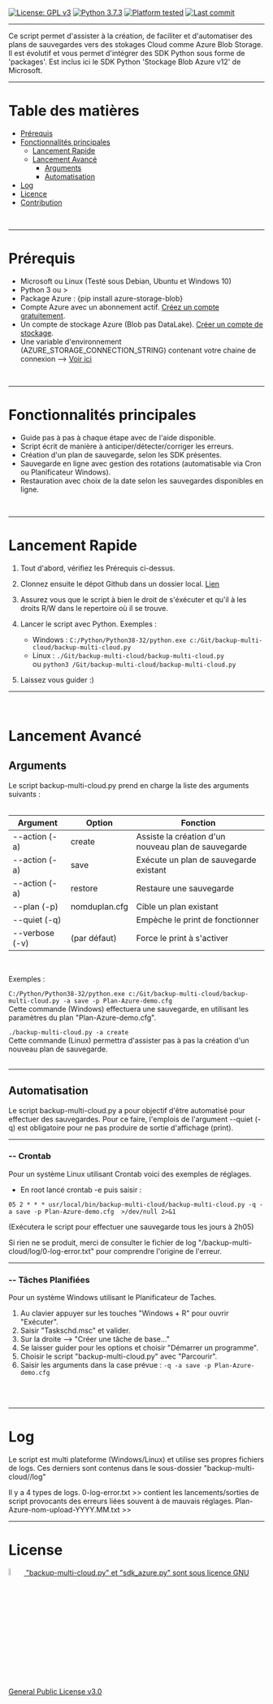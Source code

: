 [![License: GPL v3](https://img.shields.io/badge/License-GPLv3-blue.svg)](LICENSE) 
[![Python 3.7.3](https://img.shields.io/badge/Python-3.7.3-blue)](https://www.python.org/downloads/release/python-373/) 
[![Platform tested](https://img.shields.io/badge/Plateform%20tested-Win--32%20%7C%20Win--64%20%7C%20Linux--64-orange)](#) 
[![Last commit](https://img.shields.io/github/last-commit/Val-Bch/backup-multi-cloud?label=Last%20Modified)](https://img.shields.io/github/last-commit/Val-Bch/backup-multi-cloud?label=Last%20Modified) 


---------------------

Ce script permet d'assister à la création, de faciliter et d'automatiser des plans de sauvegardes vers des stokages Cloud comme Azure Blob Storage.
Il est évolutif et vous permet d'intégrer des SDK Python sous forme de 'packages'. 
Est inclus ici le SDK Python 'Stockage Blob Azure v12' de Microsoft.
<br/>

---------------------
# Table des matières

- [Prérequis](#Prérequis)
- [Fonctionnalités principales](#Fonctionnalités-principales)
  - [Lancement Rapide](#lancement-Rapide)
  - [Lancement Avancé](#lancement-avancé)
    - [Arguments](#arguments)
    - [Automatisation](#automatisation)
- [Log](#les-fichiers-logs)
- [Licence](#licence)
- [Contribution](#contribution)
<br/>

------------------
# Prérequis

- Microsoft ou Linux (Testé sous Debian, Ubuntu et Windows 10)
- Python 3 ou >
- Package Azure : {pip install azure-storage-blob}
- Compte Azure avec un abonnement actif. [Créez un compte gratuitement](https://azure.microsoft.com/free/?ref=microsoft.com&utm_source=microsoft.com&utm_medium=docs&utm_campaign=visualstudio).
- Un compte de stockage Azure (Blob pas DataLake). [Créer un compte de stockage](https://docs.microsoft.com/fr-fr/azure/storage/common/storage-account-create).
- Une variable d'environnement (AZURE_STORAGE_CONNECTION_STRING) contenant votre chaine de connexion --> [Voir ici](https://docs.microsoft.com/fr-fr/azure/storage/blobs/storage-quickstart-blobs-python#configure-your-storage-connection-string)
<br/>

------------------
# Fonctionnalités principales

* Guide pas à pas à chaque étape avec de l'aide disponible.
* Script écrit de manière à anticiper/détecter/corriger les erreurs.
* Création d'un plan de sauvegarde, selon les SDK présentes.
* Sauvegarde en ligne avec gestion des rotations (automatisable via Cron ou Planificateur Windows).
* Restauration avec choix de la date selon les sauvegardes disponibles en ligne.
<br/>

------------------
# Lancement Rapide

 1. Tout d'abord, vérifiez les Prérequis ci-dessus.

2. Clonnez ensuite le dépot Github dans un dossier local. [Lien](https://github.com/Val-Bch/backup-multi-cloud.git)

3. Assurez vous que le script à bien le droit de s'éxécuter et qu'il à les droits R/W dans le repertoire où il se trouve.

4. Lancer le script avec Python. 
  Exemples : 
    - Windows : ```C:/Python/Python38-32/python.exe c:/Git/backup-multi-cloud/backup-multi-cloud.py```
    - Linux : ```./Git/backup-multi-cloud/backup-multi-cloud.py```  
           ou ```python3 /Git/backup-multi-cloud/backup-multi-cloud.py```

5. Laissez vous guider :) 

------------------
<br/>

# Lancement Avancé

## Arguments 


Le script backup-multi-cloud.py prend en charge la liste des arguments suivants :
<br/>
<br/>

| Argument                    | Option          | Fonction                                              |
|-----------------------------|-----------------|-------------------------------------------------------|
|--action (-a)                | create          | Assiste la création d'un nouveau plan de sauvegarde   |
|--action (-a)                | save            | Exécute un plan de sauvegarde existant                |
|--action (-a)                | restore         | Restaure une sauvegarde                               |
|--plan (-p)                  | nomduplan.cfg   | Cible un plan existant                                |
|--quiet (-q)                 |                 | Empèche le print de fonctionner                       |
|--verbose (-v)               | (par défaut)    | Force le print à s'activer                            |
<br/>

Exemples :

```C:/Python/Python38-32/python.exe c:/Git/backup-multi-cloud/backup-multi-cloud.py -a save -p Plan-Azure-demo.cfg```<br/>
Cette commande (Windows) effectuera une sauvegarde, en utilisant les paramètres du plan "Plan-Azure-demo.cfg".

```./backup-multi-cloud.py -a create```<br/>
Cette commande (Linux) permettra d'assister pas à pas la création d'un nouveau plan de sauvegarde.
<br/>
<br/>

------------------
##   Automatisation

Le script backup-multi-cloud.py a pour objectif d'être automatisé pour effectuer des sauvegardes.
Pour ce faire, l'emplois de l'argument --quiet (-q) est obligatoire pour ne pas produire de sortie d'affichage (print).
<br/>

-------------
### -- Crontab

Pour un système Linux utilisant Crontab voici des exemples de réglages.

- En root lancé crontab -e puis saisir :

```05 2 * * * usr/local/bin/backup-multi-cloud/backup-multi-cloud.py -q -a save -p Plan-Azure-demo.cfg  >/dev/null 2>&1```

(Exécutera le script pour effectuer une sauvegarde tous les jours à 2h05) 

Si rien ne se produit, merci de consulter le fichier de log "/backup-multi-cloud/log/0-log-error.txt" pour comprendre l'origine de l'erreur.
<br/>

-----------------------
### -- Tâches Planifiées

Pour un système Windows utilisant le Planificateur de Taches.

1. Au clavier appuyer sur les touches "Windows + R" pour ouvrir "Exécuter".
2. Saisir "Taskschd.msc" et valider.
3. Sur la droite --> "Créer une tâche de base..."
4. Se laisser guider pour les options et choisir "Démarrer un programme".
5. Choisir le script "backup-multi-cloud.py" avec "Parcourir".
6. Saisir les arguments dans la case prévue : ```-q -a save -p Plan-Azure-demo.cfg```
<br/>
<br/>

----------------------
#  Log

Le script est multi plateforme (Windows/Linux) et utilise ses propres fichiers de logs.
Ces derniers sont contenus dans le sous-dossier "backup-multi-cloud//log" 

Il y a 4 types de logs.
0-log-error.txt >> contient les lancements/sorties de script provocants des erreurs liées souvent à de mauvais réglages.
Plan-Azure-nom-upload-YYYY.MM.txt >> 
<br/>

---------------------
#  License

 <p><a href="https://github.com/Val-Bch/backup-multi-cloud/blob/master/LICENSE">
 <img width=6% src="https://www.gnu.org/graphics/gplv3-or-later.svg"/>
 "backup-multi-cloud.py" et "sdk_azure.py" sont sous licence GNU General Public License v3.0 
 </a></p>
